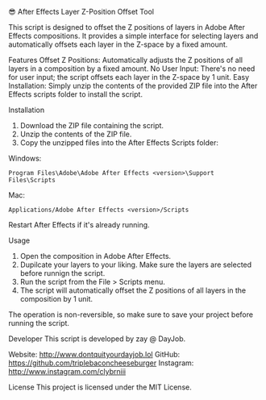 😎 After Effects Layer Z-Position Offset Tool

This script is designed to offset the Z positions of layers in Adobe After Effects compositions. It provides a simple interface for selecting layers and automatically offsets each layer in the Z-space by a fixed amount.

Features
Offset Z Positions: Automatically adjusts the Z positions of all layers in a composition by a fixed amount.
No User Input: There's no need for user input; the script offsets each layer in the Z-space by 1 unit.
Easy Installation: Simply unzip the contents of the provided ZIP file into the After Effects scripts folder to install the script.

Installation 
1. Download the ZIP file containing the script.
2. Unzip the contents of the ZIP file.
3. Copy the unzipped files into the After Effects Scripts folder:

Windows: 
```
Program Files\Adobe\Adobe After Effects <version>\Support Files\Scripts
```
Mac: 
```
Applications/Adobe After Effects <version>/Scripts
```
Restart After Effects if it's already running.

Usage
1. Open the composition in Adobe After Effects.
2. Dupilcate your layers to your liking. Make sure the layers are selected before runnign the script.
3. Run the script from the File > Scripts menu.
4. The script will automatically offset the Z positions of all layers in the composition by 1 unit.

The operation is non-reversible, so make sure to save your project before running the script.

Developer
This script is developed by zay @ DayJob.

Website: http://www.dontquityourdayjob.lol
GitHub: https://github.com/triplebaconcheeseburger
Instagram: http://www.instagram.com/clybrniii

License
This project is licensed under the MIT License.
